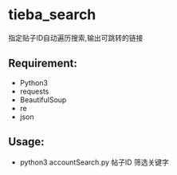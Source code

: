 # tieba_search
指定贴子ID自动遍历搜索,输出可跳转的链接
## Requirement:
- Python3
- requests
- BeautifulSoup
- re
- json

## Usage:
- python3 accountSearch.py 帖子ID 筛选关键字
